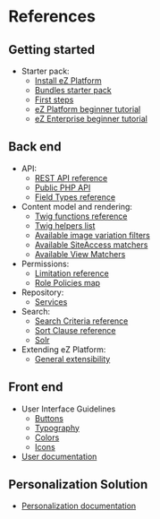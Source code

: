 # References

## Getting started

- Starter pack:
    - [Install eZ Platform](getting_started/install_ez_platform.md)
    - [Bundles starter pack](getting_started/bundles_starter_pack.md)
    - [First steps](getting_started/first_steps.md)
    - [eZ Platform beginner tutorial](tutorials/platform_beginner/building_a_bicycle_route_tracker_in_ez_platform.md)
    - [eZ Enterprise beginner tutorial](tutorials/enterprise_beginner/ez_enterprise_beginner_tutorial_-_its_a_dogs_world.md)

## Back end

- API:
    - [REST API reference](https://github.com/ezsystems/ezplatform-kernel/blob/v1.0.0/doc/specifications/rest/REST-API-V2.rst)
    - [Public PHP API](api/public_php_api.md)
    - [Field Types reference](api/field_type_reference.md)
- Content model and rendering:
    - [Twig functions reference](guide/twig_functions_reference.md)
    - [Twig helpers list](guide/content_rendering.md#twig-helper)
    - [Available image variation filters](guide/images.md#available-filters)
    - [Available SiteAccess matchers](guide/siteaccess_matching.md#available-matchers)
    - [Available View Matchers](guide/content_rendering.md#available-matchers)
- Permissions:
    - [Limitation reference](guide/limitation_reference.md)
    - [Role Policies map](guide/permissions.md#available-policies)
- Repository:
    - [Services](guide/repository.md#services-public-api)
- Search:
    - [Search Criteria reference](guide/search/search_criteria_reference.md)
    - [Sort Clause reference](guide/search/sort_clause_reference.md)
    - [Solr](guide/search/solr.md)
- Extending eZ Platform:
    - [General extensibility](guide/extending/extending_ez_platform.md)

## Front end

- User Interface Guidelines
    - [Buttons](guidelines/components/buttons.md)
    - [Typography](guidelines/resources/typography.md)
    - [Colors](guidelines/resources/colors.md)
    - [Icons](guidelines/resources/icons)
- [User documentation](https://doc.ezplatform.com/projects/userguide/en/latest/)

## Personalization Solution

- [Personalization documentation](https://doc.ezplatform.com/projects/ezpersonalization/en/latest/)
